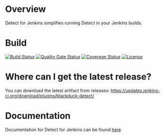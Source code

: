 # Overview
Detect for Jenkins simplifies running Detect in your Jenkins builds.

# Build
[![Build Status](https://travis-ci.org/jenkinsci/blackduck-detect-plugin.svg?branch=master)](https://travis-ci.org/jenkinsci/blackduck-detect-plugin)
[![Quality Gate Status](https://sonarcloud.io/api/project_badges/measure?project=com.blackducksoftware.integration%3Ablackduck-detect&metric=alert_status)](https://sonarcloud.io/dashboard?id=com.blackducksoftware.integration%3Ablackduck-detect)
[![Coverage Status](https://coveralls.io/repos/github/jenkinsci/synopsys-detect-plugin/badge.svg?branch=master)](https://coveralls.io/github/jenkinsci/synopsys-detect-plugin?branch=master)
[![License](https://img.shields.io/badge/License-Apache%202.0-blue.svg)](https://opensource.org/licenses/Apache-2.0) 

# Where can I get the latest release?
You can download the latest artifact from releases: https://updates.jenkins-ci.org/download/plugins/blackduck-detect/

# Documentation
Documentation for Detect for Jenkins can be found [here](https://documentation.blackduck.com/bundle/integrations-detect/page/integrations/jenkinsplugin/jenkins.html)
